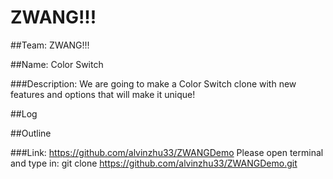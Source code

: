 # ZWANG!!!

##Team: ZWANG!!!

##Name: Color Switch

###Description:
We are going to make a Color Switch clone with new features and options that will make it unique!

##Log

##Outline

###Link: https://github.com/alvinzhu33/ZWANGDemo
Please open terminal and type in: git clone https://github.com/alvinzhu33/ZWANGDemo.git
